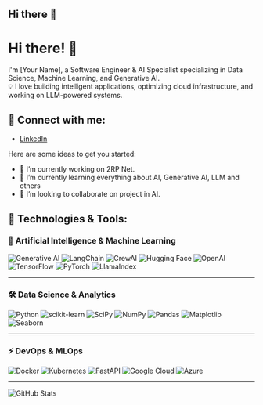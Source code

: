 ## Hi there 👋

<!--
**rodneyrick/rodneyrick** is a ✨ _special_ ✨ repository because its `README.md` (this file) appears on your GitHub profile.

## 🔗 Connect with me:
- [LinkedIn](https://linkedin.com/in/rodneyrick)

Here are some ideas to get you started:

- 🔭 I’m currently working on 2RP Net.
- 🌱 I’m currently learning everything about AI, Generative AI, LLM and others
- 👯 I’m looking to collaborate on project in AI.
- 🤔 I’m looking for help with ...
- 💬 Ask me about ...
- 📫 How to reach me: ...
- 😄 Pronouns: ...
- ⚡ Fun fact: ...
-->

# Hi there! 👋
I'm [Your Name], a Software Engineer & AI Specialist specializing in Data Science, Machine Learning, and Generative AI.  
💡 I love building intelligent applications, optimizing cloud infrastructure, and working on LLM-powered systems.

## 🔗 Connect with me:
- [LinkedIn](https://linkedin.com/in/rodneyrick)

Here are some ideas to get you started:

- 🔭 I’m currently working on 2RP Net.
- 🌱 I’m currently learning everything about AI, Generative AI, LLM and others
- 👯 I’m looking to collaborate on project in AI.

## 🔧 Technologies & Tools:

### 🧠 **Artificial Intelligence & Machine Learning**
![Generative AI](https://img.shields.io/badge/Generative%20AI-FF5733?style=for-the-badge&logo=openai&logoColor=white)
![LangChain](https://img.shields.io/badge/LangChain-005571?style=for-the-badge&logo=chainlink&logoColor=white)
![CrewAI](https://img.shields.io/badge/CrewAI-6A5ACD?style=for-the-badge&logo=plex&logoColor=white)
![Hugging Face](https://img.shields.io/badge/Hugging%20Face-FFCC00?style=for-the-badge&logo=huggingface&logoColor=white)
![OpenAI](https://img.shields.io/badge/OpenAI-412991?style=for-the-badge&logo=openai&logoColor=white)
![TensorFlow](https://img.shields.io/badge/TensorFlow-FF6F00?style=for-the-badge&logo=tensorflow&logoColor=white)
![PyTorch](https://img.shields.io/badge/PyTorch-EE4C2C?style=for-the-badge&logo=pytorch&logoColor=white)
![LlamaIndex](https://img.shields.io/badge/LlamaIndex-FF5733?style=for-the-badge&logo=llama&logoColor=white)

---

### 🛠️ **Data Science & Analytics**
![Python](https://img.shields.io/badge/Python-3776AB?style=for-the-badge&logo=python&logoColor=white)
![scikit-learn](https://img.shields.io/badge/scikit--learn-F7931E?style=for-the-badge&logo=scikit-learn&logoColor=white)
![SciPy](https://img.shields.io/badge/SciPy-8CAAE6?style=for-the-badge&logo=scipy&logoColor=white)
![NumPy](https://img.shields.io/badge/NumPy-013243?style=for-the-badge&logo=numpy&logoColor=white)
![Pandas](https://img.shields.io/badge/Pandas-150458?style=for-the-badge&logo=pandas&logoColor=white)
![Matplotlib](https://img.shields.io/badge/Matplotlib-008080?style=for-the-badge)
![Seaborn](https://img.shields.io/badge/Seaborn-117A65?style=for-the-badge)

---

### ⚡ **DevOps & MLOps**
![Docker](https://img.shields.io/badge/Docker-2496ED?style=for-the-badge&logo=docker&logoColor=white)
![Kubernetes](https://img.shields.io/badge/Kubernetes-326CE5?style=for-the-badge&logo=kubernetes&logoColor=white)
![FastAPI](https://img.shields.io/badge/FastAPI-009688?style=for-the-badge&logo=fastapi&logoColor=white)
![Google Cloud](https://img.shields.io/badge/Google%20Cloud-4285F4?style=for-the-badge&logo=google-cloud&logoColor=white)
![Azure](https://img.shields.io/badge/Microsoft%20Azure-0078D4?style=for-the-badge&logo=microsoft-azure&logoColor=white)
<!--![AWS](https://img.shields.io/badge/AWS-FF9900?style=for-the-badge&logo=amazonaws&logoColor=white)-->

---
![GitHub Stats](https://github-readme-stats.vercel.app/api?username=rodneyrick&show_icons=true&theme=radical)
